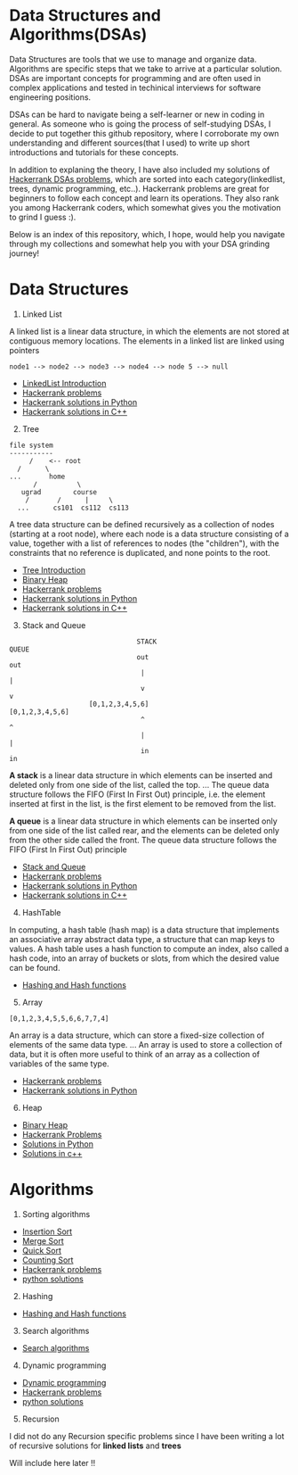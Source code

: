 # Data Structures and Algorithms(DSAs)

Data Structures are tools that we use to manage and organize data. Algorithms are specific steps that we take to arrive at a particular solution. DSAs are important concepts for programming and are often used in complex applications and tested in techinical interviews for software engineering positions. 

DSAs can be hard to navigate being a self-learner or new in coding in general. As someone who is going the process of self-studying DSAs, I decide to put together this github repository, where I corroborate my own understanding and different sources(that I used) to write up short introductions and tutorials for these concepts. 

In addition to explaning the theory, I have also included my solutions of [Hackerrank DSAs problems](https://www.hackerrank.com/domains/data-structures), which are sorted into each category(linkedlist, trees, dynamic programming, etc..). Hackerrank problems are great for beginners to follow each concept and learn its operations. They also rank you among Hackerrank coders, which somewhat gives you the motivation to grind I guess :). 

Below is an index of this repository, which, I hope, would help you navigate through my collections and somewhat help you with your DSA grinding journey! 

# Data Structures


1. Linked List 

A linked list is a linear data structure, in which the elements are not stored at contiguous memory locations. The elements in a linked list are linked using pointers

```
node1 --> node2 --> node3 --> node4 --> node 5 --> null
```
- [LinkedList Introduction](https://github.com/acao2002/Learn-DataStructures-and-Algorithms-with-Hackerrank-Solutions/tree/main/Learn%20Data%20Structures/LinkedList)
- [Hackerrank problems](https://www.hackerrank.com/domains/data-structures?filters%5Bsubdomains%5D%5B%5D=linked-lists)
- [Hackerrank solutions in Python]()
- [Hackerrank solutions in C++](https://github.com/acao2002/Learn-DataStructures-and-Algorithms-with-Hackerrank-Solutions/tree/main/Data%20Structures%20Problems(C%2B%2B))

2. Tree

```
file system
-----------
     /    <-- root
  /      \
...       home
      /          \
   ugrad        course
    /       /      |     \
  ...      cs101  cs112  cs113
```

A tree data structure can be defined recursively as a collection of nodes (starting at a root node), where each node is a data structure consisting of a value, together with a list of references to nodes (the "children"), with the constraints that no reference is duplicated, and none points to the root.

- [Tree Introduction](https://github.com/acao2002/Learn-DataStructures-and-Algorithms-with-Hackerrank-Solutions/tree/main/Learn%20Data%20Structures/Tree)
- [Binary Heap](https://github.com/acao2002/Learn-DataStructures-and-Algorithms-with-Hackerrank-Solutions/tree/main/Learn%20Data%20Structures/Priority%20Queues)
- [Hackerrank problems](https://www.hackerrank.com/domains/data-structures?filters%5Bsubdomains%5D%5B%5D=balanced-trees&filters%5Bsubdomains%5D%5B%5D=trees)
- [Hackerrank solutions in Python](https://github.com/acao2002/Learn-DataStructures-and-Algorithms-with-Hackerrank-Solutions/tree/main/Data%20Structures%20Problems(python))
- [Hackerrank solutions in C++](https://github.com/acao2002/Learn-DataStructures-and-Algorithms-with-Hackerrank-Solutions/tree/main/Data%20Structures%20Problems(C%2B%2B))

3. Stack and Queue 

```                     
                                STACK                                                   QUEUE
                                out                                                     out
                                 |                                                      |
                                 v                                                      v
                    [0,1,2,3,4,5,6]                                        [0,1,2,3,4,5,6]
                                 ^                                         ^
                                 |                                         |
                                 in                                        in
```

 **A stack** is a linear data structure in which elements can be inserted and deleted only from one side of the list, called the top. ... The queue data structure follows the FIFO (First In First Out) principle, i.e. the element inserted at first in the list, is the first element to be removed from the list.

 **A queue** is a linear data structure in which elements can be inserted only from one side of the list called rear, and the elements can be deleted only from the other side called the front. The queue data structure follows the FIFO (First In First Out) principle

- [Stack and Queue](https://github.com/acao2002/Learn-DataStructures-and-Algorithms-with-Hackerrank-Solutions/tree/main/Learn%20Data%20Structures/Queues%20and%20Stacks)
- [Hackerrank problems](https://www.hackerrank.com/domains/data-structures?filters%5Bsubdomains%5D%5B%5D=stacks&filters%5Bsubdomains%5D%5B%5D=queues)
- [Hackerrank solutions in Python](https://github.com/acao2002/Learn-DataStructures-and-Algorithms-with-Hackerrank-Solutions/tree/main/Data%20Structures%20Problems(python))
- [Hackerrank solutions in C++](https://github.com/acao2002/Learn-DataStructures-and-Algorithms-with-Hackerrank-Solutions/tree/main/Data%20Structures%20Problems(C%2B%2B))

4. HashTable

In computing, a hash table (hash map) is a data structure that implements an associative array abstract data type, a structure that can map keys to values. A hash table uses a hash function to compute an index, also called a hash code, into an array of buckets or slots, from which the desired value can be found.

- [Hashing and Hash functions](https://github.com/acao2002/Learn-DataStructures-and-Algorithms-with-Hackerrank-Solutions/tree/main/Learn%20Data%20Structures/HashTable)

5. Array 
```
[0,1,2,3,4,5,5,6,6,7,7,4]
```
An array is a data structure, which can store a fixed-size collection of elements of the same data type. ... An array is used to store a collection of data, but it is often more useful to think of an array as a collection of variables of the same type.

- [Hackerrank problems](https://www.hackerrank.com/domains/data-structures?filters%5Bsubdomains%5D%5B%5D=arrays)
- [Hackerrank solutions in Python](https://github.com/acao2002/Learn-DataStructures-and-Algorithms-with-Hackerrank-Solutions/tree/main/Data%20Structures%20Problems(python))

6. Heap 
- [Binary Heap](https://github.com/acao2002/Learn-DataStructures-and-Algorithms-with-Hackerrank-Solutions/tree/main/Learn%20Data%20Structures/Priority%20Queues)
- [Hackerrank Problems](https://www.hackerrank.com/domains/data-structures?filters%5Bsubdomains%5D%5B%5D=heap)
- [Solutions in Python](https://github.com/acao2002/Learn-DataStructures-and-Algorithms-with-Hackerrank-Solutions/tree/main/Data%20Structures%20Problems(python)/Heap)
- [Solutions in c++](https://github.com/acao2002/Learn-DataStructures-and-Algorithms-with-Hackerrank-Solutions/tree/main/Data%20Structures%20Problems(C%2B%2B)/Heap)

# Algorithms 

1. Sorting algorithms 

- [Insertion Sort](https://github.com/acao2002/Learn-DataStructures-and-Algorithms-with-Hackerrank-Solutions/tree/main/LearnAlgorithms/Sorting%20Algorithms/InsertionSort)
- [Merge Sort](https://github.com/acao2002/Learn-DataStructures-and-Algorithms-with-Hackerrank-Solutions/tree/main/LearnAlgorithms/Sorting%20Algorithms/MergeSort)
- [Quick Sort](https://github.com/acao2002/Learn-DataStructures-and-Algorithms-with-Hackerrank-Solutions/tree/main/LearnAlgorithms/Sorting%20Algorithms/QuickSort)
- [Counting Sort](https://github.com/acao2002/Learn-DataStructures-and-Algorithms-with-Hackerrank-Solutions/tree/main/LearnAlgorithms/Sorting%20Algorithms/CountingSort)
- [Hackerrank problems](https://www.hackerrank.com/domains/algorithms?filters%5Bsubdomains%5D%5B%5D=arrays-and-sorting)
- [python solutions](https://github.com/acao2002/Learn-DataStructures-and-Algorithms-with-Hackerrank-Solutions/tree/main/Algorithms%20Problems/Sorting)

2. Hashing 

- [Hashing and Hash functions](https://github.com/acao2002/Learn-DataStructures-and-Algorithms-with-Hackerrank-Solutions/tree/main/Learn%20Data%20Structures/HashTable)

3. Search algorithms 

- [Search algorithms](https://github.com/acao2002/Learn-DataStructures-and-Algorithms-with-Hackerrank-Solutions/tree/main/LearnAlgorithms/Search)

4. Dynamic programming 

- [Dynamic programming](https://github.com/acao2002/Learn-DataStructures-and-Algorithms-with-Hackerrank-Solutions/tree/main/LearnAlgorithms/DynamicProgramming)
- [Hackerrank problems](https://www.hackerrank.com/domains/algorithms?filters%5Bsubdomains%5D%5B%5D=dynamic-programming)
- [python solutions](https://github.com/acao2002/Learn-DataStructures-and-Algorithms-with-Hackerrank-Solutions/tree/main/Algorithms%20Problems/Dynamic%20Programming)

5. Recursion 

I did not do any Recursion specific problems since I have been writing a lot of recursive solutions for **linked lists** and **trees**

Will include here later !!


